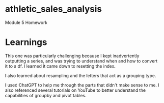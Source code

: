 # athletic_sales_analysis
Module 5 Homework

# Learnings
This one was particularly challenging because I kept inadvertently outputting a series, and was trying to understand when and how to convert it to a df. I learned it came down to resetting the index.

I also learned about resampling and the letters that act as a grouping type.

I used ChatGPT to help me through the parts that didn't make sense to me. I also referenced several tutorials on YouTube to better understand the capabilities of groupby and pivot tables.